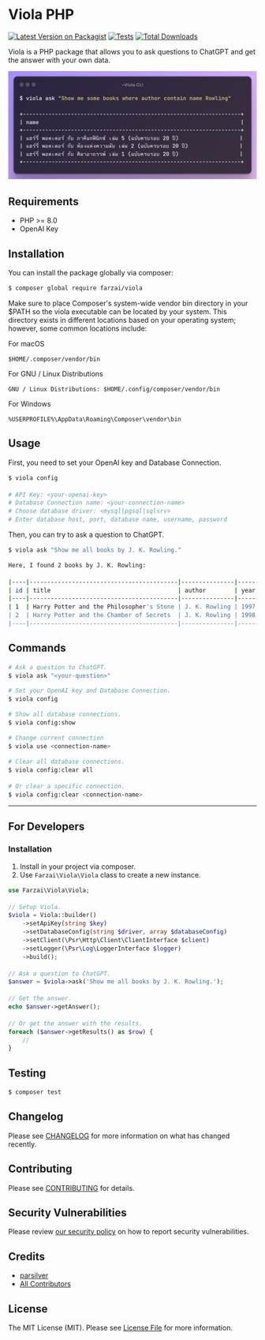# Viola PHP

[![Latest Version on Packagist](https://img.shields.io/packagist/v/farzai/viola.svg?style=flat-square)](https://packagist.org/packages/farzai/viola)
[![Tests](https://img.shields.io/github/actions/workflow/status/farzai/viola-php/run-tests.yml?branch=main&label=tests&style=flat-square)](https://github.com/farzai/viola-php/actions/workflows/run-tests.yml)
[![Total Downloads](https://img.shields.io/packagist/dt/farzai/viola.svg?style=flat-square)](https://packagist.org/packages/farzai/viola)


Viola is a PHP package that allows you to ask questions to ChatGPT and get the answer with your own data.

![Example CLI](assets/example.png)

## Requirements

- PHP >= 8.0
- OpenAI Key

## Installation

You can install the package globally via composer:

```bash
$ composer global require farzai/viola
```
Make sure to place Composer's system-wide vendor bin directory in your $PATH so the viola executable can be located by your system. 
This directory exists in different locations based on your operating system;
however, some common locations include:


For macOS
```
$HOME/.composer/vendor/bin
```

For GNU / Linux Distributions
```
GNU / Linux Distributions: $HOME/.config/composer/vendor/bin
```

For Windows
```
%USERPROFILE%\AppData\Roaming\Composer\vendor\bin
```

## Usage

First, you need to set your OpenAI key and Database Connection.
```bash
$ viola config

# API Key: <your-openai-key>
# Database Connection name: <your-connection-name>
# Choose database driver: <mysql|pgsql|sqlsrv>
# Enter database host, port, database name, username, password
```

Then, you can try to ask a question to ChatGPT.
```bash
$ viola ask "Show me all books by J. K. Rowling."
```

```bash
Here, I found 2 books by J. K. Rowling:

|----|------------------------------------------|---------------|------|
| id | title                                    | author        | year |
|----|------------------------------------------|---------------|------|
| 1  | Harry Potter and the Philosopher's Stone | J. K. Rowling | 1997 |
| 2  | Harry Potter and the Chamber of Secrets  | J. K. Rowling | 1998 |
|----|------------------------------------------|---------------|------|
```


## Commands

```bash
# Ask a question to ChatGPT.
$ viola ask "<your-question>"
```

```bash
# Set your OpenAI key and Database Connection.
$ viola config
```

```bash
# Show all database connections.
$ viola config:show
```

```bash
# Change current connection
$ viola use <connection-name>
```

```bash
# Clear all database connections.
$ viola config:clear all

# Or clear a specific connection.
$ viola config:clear <connection-name>
```

---

## For Developers

### Installation

1. Install in your project via composer.
2. Use `Farzai\Viola\Viola` class to create a new instance.

```php
use Farzai\Viola\Viola;

// Setup Viola.
$viola = Viola::builder()
    ->setApiKey(string $key)
    ->setDatabaseConfig(string $driver, array $databaseConfig)
    ->setClient(\Psr\Http\Client\ClientInterface $client)
    ->setLogger(\Psr\Log\LoggerInterface $logger)
    ->build();

// Ask a question to ChatGPT.
$answer = $viola->ask('Show me all books by J. K. Rowling.');

// Get the answer.
echo $answer->getAnswer();

// Or get the answer with the results.
foreach ($answer->getResults() as $row) {
    //
}
```



## Testing

```bash
$ composer test
```

## Changelog

Please see [CHANGELOG](CHANGELOG.md) for more information on what has changed recently.

## Contributing

Please see [CONTRIBUTING](https://github.com/spatie/.github/blob/main/CONTRIBUTING.md) for details.

## Security Vulnerabilities

Please review [our security policy](../../security/policy) on how to report security vulnerabilities.

## Credits

- [parsilver](https://github.com/parsilver)
- [All Contributors](../../contributors)

## License

The MIT License (MIT). Please see [License File](LICENSE.md) for more information.
